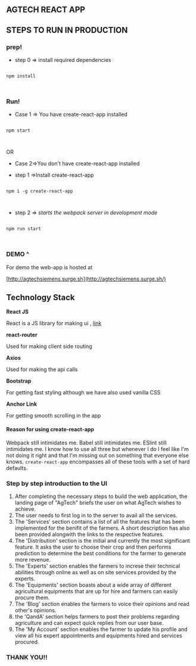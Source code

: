 ## AGTECH REACT APP

  

## [](https://github.com/ranitnathRN8/Agtechreact#steps-to-run-in-production)STEPS TO RUN IN PRODUCTION

  

### []([https://github.com/ranitnathRN8/Agtechreact](https://github.com/ranitnathRN8/Agtechreact))prep!

  

- step 0 => install required dependencies

  

```

npm install

  

```

  

### []([https://github.com/ranitnathRN8/Agtechreact](https://github.com/ranitnathRN8/Agtechreact)#run)Run!

  

- Case 1 => You have create-react-app installed

  

```

npm start

  

```

  

OR

  

- Case 2=>You don't have create-react-app installed

  

- step 1 =>Install create-react-app

```

npm i -g create-react-app

  

```

  

- step 2 => _starts the webpack server in devolopment mode_

  

```

npm run start

  

```

  

### []([https://github.com/ranitnathRN8/Agtechreact](https://github.com/ranitnathRN8/Agtechreact)#demo-)DEMO ^

  

For demo  the web-app is hosted at

  

[http://agtechsiemens.surge.sh](http://agtechsiemens.surge.sh/)

  
  

## Technology Stack

  

**React JS**

  

React is a JS library for making ui , [link]([https://reactjs.org/](https://reactjs.org/))

  

**react-router**

  

Used for making client side routing

  

**Axios**

Used for making the api calls

  

**Bootstrap**

  

For getting fast styling although we have also used vanilla CSS

  

**Anchor Link**

  

For getting smooth scrolling in the app

  
  
  
  

#### Reason for using create-react-app

  

Webpack still intimidates me. Babel still intimidates me. ESlint still intimidates me. I know how to use all three but whenever I do I feel like I'm not doing it right and that I'm missing out on something that everyone else knows. `create-react-app` encompasses all of these tools with a set of hard defaults. 

### Step by step introduction to the UI

1. After completing the necessary steps to build the web application, the landing page of "AgTech" briefs the user on what AgTech wishes to achieve.
2. The user needs to first log in to the server to avail all the services.
3. The 'Services' section contains a list of all the features that has been implemented for the benifit of the farmers. A short description has also been provided alongwith the links to the respective features.
4.  The 'Distribution' section is the initial and currently the most significant feature. It asks the user to choose their crop and then performs prediction to determine the best conditions for the farmer to generate more revenue.
5. The 'Experts' section enables the farmers to increse their technical abilities through online as well as on site services provided by the experts.
6. The 'Equipments' section boasts about a wide array of different agricultural equipments that are up for hire and farmers can easily procure them.
7. The 'Blog' section enables the farmers to voice their opinions and read other's opinions.
8. the 'QandA' section helps farmers to post their problems regarding agriculture and can expect quick replies from our user base.
9. The 'My Account' section enables the farmer to update his profile and view all his expert appointments and equipments hired and services procured.

### THANK YOU!!